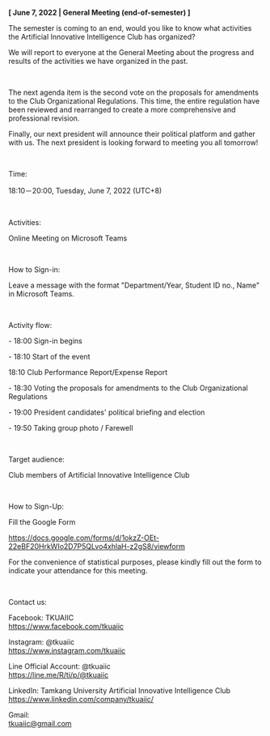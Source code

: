 **[ June 7, 2022 | General Meeting (end-of-semester) ]**

The semester is coming to an end, would you like to know what activities the Artificial Innovative Intelligence Club has organized?

We will report to everyone at the General Meeting about the progress and results of the activities we have organized in the past.

&nbsp;

The next agenda item is the second vote on the proposals for amendments to the Club Organizational Regulations. This time, the entire regulation have been reviewed and rearranged to create a more comprehensive and professional revision.

Finally, our next president will announce their political platform and gather with us. The next president is looking forward to meeting you all tomorrow!

&nbsp;

Time:

18:10－20:00, Tuesday, June 7, 2022 (UTC+8)

&nbsp;

Activities:

Online Meeting on Microsoft Teams

&nbsp;

How to Sign-in:

Leave a message with the format "Department/Year, Student ID no., Name" in Microsoft Teams.

&nbsp;

Activity flow:

\- 18:00 Sign-in begins

\- 18:10 Start of the event

18:10 Club Performance Report/Expense Report

\- 18:30 Voting the proposals for amendments to the Club Organizational Regulations

\- 19:00 President candidates' political briefing and election

\- 19:50 Taking group photo / Farewell

&nbsp;

Target audience:

Club members of Artificial Innovative Intelligence Club

&nbsp;

How to Sign-Up:

Fill the Google Form

https://docs.google.com/forms/d/1okzZ-OEt-22eBF20HrkWIo2D7P5QLvo4xhlaH-z2gS8/viewform

For the convenience of statistical purposes, please kindly fill out the form to indicate your attendance for this meeting.

&nbsp;

Contact us:

Facebook: TKUAIIC <br />https://www.facebook.com/tkuaiic

Instagram: @tkuaiic <br />https://www.instagram.com/tkuaiic

Line Official Account: @tkuaiic <br />https://line.me/R/ti/p/@tkuaiic

LinkedIn: Tamkang University Artificial Innovative Intelligence Club <br />https://www.linkedin.com/company/tkuaiic/

Gmail: <br />tkuaiic@gmail.com
